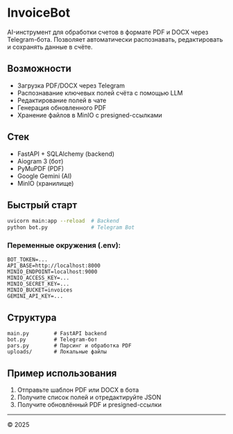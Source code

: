 # InvoiceBot

AI-инструмент для обработки счетов в формате PDF и DOCX через Telegram-бота. Позволяет автоматически распознавать, редактировать и сохранять данные в счёте.

## Возможности
- Загрузка PDF/DOCX через Telegram
- Распознавание ключевых полей счёта с помощью LLM
- Редактирование полей в чате
- Генерация обновленного PDF
- Хранение файлов в MinIO с presigned-ссылками

## Стек
- FastAPI + SQLAlchemy (backend)
- Aiogram 3 (бот)
- PyMuPDF (PDF)
- Google Gemini (AI)
- MinIO (хранилище)

##  Быстрый старт
```bash
uvicorn main:app --reload  # Backend
python bot.py              # Telegram Bot
```

### Переменные окружения (.env):
```
BOT_TOKEN=...
API_BASE=http://localhost:8000
MINIO_ENDPOINT=localhost:9000
MINIO_ACCESS_KEY=...
MINIO_SECRET_KEY=...
MINIO_BUCKET=invoices
GEMINI_API_KEY=...
```

## Структура
```
main.py        # FastAPI backend
bot.py         # Telegram-бот
pars.py        # Парсинг и обработка PDF
uploads/       # Локальные файлы
```

## Пример использования
1. Отправьте шаблон PDF или DOCX в бота
2. Получите список полей и отредактируйте JSON
3. Получите обновлённый PDF и presigned-ссылки

---

© 2025

